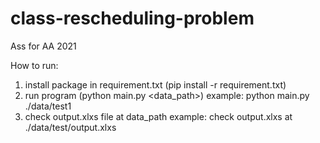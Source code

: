 # class-rescheduling-problem
 Ass for AA 2021

How to run:
1) install package in requirement.txt (pip install -r requirement.txt)
2) run program (python main.py <data_path>)
   example: python main.py ./data/test1
3) check output.xlxs file at data_path
   example: check output.xlxs at ./data/test/output.xlxs
